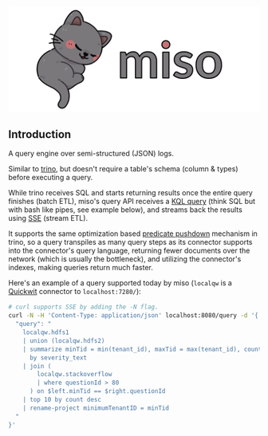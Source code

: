 <img src="./logo.png">

## Introduction

A query engine over semi-structured (JSON) logs.

Similar to <a href="https://trino.io/">trino</a>, but doesn't require a table's schema (column & types) before executing a query.

While trino receives SQL and starts returning results once the entire query finishes (batch ETL), miso's query API receives a [KQL query](https://learn.microsoft.com/en-us/kusto/query/) (think SQL but with bash like pipes, see example below), and streams back the results using <a href="https://html.spec.whatwg.org/multipage/server-sent-events.html">SSE</a> (stream ETL).

It supports the same optimization based <a href="https://trino.io/docs/current/optimizer/pushdown.html">predicate pushdown</a> mechanism in trino, so a query transpiles as many query steps as its connector supports into the connector's query language, returning fewer documents over the network (which is usually the bottleneck), and utilizing the connector's indexes, making queries return much faster.

Here's an example of a query supported today by miso (`localqw` is a <a href="https://quickwit.io/">Quickwit</a> connector to `localhost:7280/`):

```sh
# curl supports SSE by adding the -N flag.
curl -N -H 'Content-Type: application/json' localhost:8080/query -d '{
  "query": "
    localqw.hdfs1
    | union (localqw.hdfs2)
    | summarize minTid = min(tenant_id), maxTid = max(tenant_id), count = count()
      by severity_text
    | join (
        localqw.stackoverflow
        | where questionId > 80
      ) on $left.minTid == $right.questionId
    | top 10 by count desc
    | rename-project minimumTenantID = minTid
  "
}'
```

